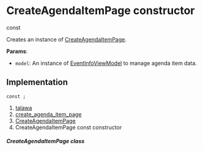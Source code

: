 
<div>

# CreateAgendaItemPage constructor

</div>


const 



Creates an instance of
[CreateAgendaItemPage](../../views_after_auth_screens_events_create_agenda_item_page/CreateAgendaItemPage-class.md).

**Params**:

-   `model`: An instance of
    [EventInfoViewModel](../../view_model_after_auth_view_models_event_view_models_event_info_view_model/EventInfoViewModel-class.md)
    to manage agenda item data.



## Implementation

``` language-dart
const ;
```







1.  [talawa](../../index.md)
2.  [create_agenda_item_page](../../views_after_auth_screens_events_create_agenda_item_page/)
3.  [CreateAgendaItemPage](../../views_after_auth_screens_events_create_agenda_item_page/CreateAgendaItemPage-class.md)
4.  CreateAgendaItemPage const constructor

##### CreateAgendaItemPage class







